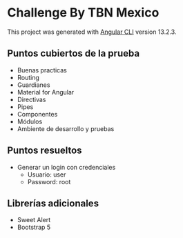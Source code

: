 # Challenge By TBN Mexico

This project was generated with [Angular CLI](https://github.com/angular/angular-cli) version 13.2.3.

## Puntos cubiertos de la prueba

  - Buenas practicas
  - Routing
  - Guardianes
  - Material for Angular
  - Directivas
  - Pipes
  - Componentes
  - Módulos
  - Ambiente de desarrollo y pruebas

## Puntos resueltos
  - Generar un login con credenciales 
    - Usuario: user
    - Password: root

## Librerías adicionales
  - Sweet Alert
  - Bootstrap 5
